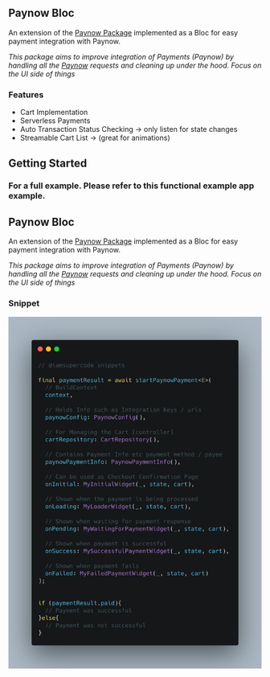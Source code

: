 ## Paynow Bloc
An extension of the [Paynow Package](https://pub.dev/packages/paynow) implemented as a Bloc for easy payment integration with Paynow.

_This package aims to improve integration of Payments (Paynow) by handling all the [Paynow](https://pub.dev/packages/paynow) requests and cleaning up under the hood. Focus on the UI side of things_


### Features

* Cart Implementation
* Serverless Payments
* Auto Transaction Status Checking -> only listen for state changes
* Streamable Cart List -> (great for animations)


## Getting Started

### For a full example. Please refer to this functional example app example.

## Paynow Bloc
An extension of the [Paynow Package](https://pub.dev/packages/paynow) implemented as a Bloc for easy payment integration with Paynow.

_This package aims to improve integration of Payments (Paynow) by handling all the [Paynow](https://pub.dev/packages/paynow) requests and cleaning up under the hood. Focus on the UI side of things_

### Snippet
![Paynow Bloc Snippet](https://github.com/ignertic/paynow_bloc/raw/master/paynow_d.png)
